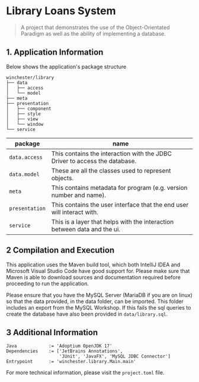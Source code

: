 # Library Loans System

> A project that demonstrates the use of the Object-Orientated Paradigm as well as the ability of implementing a database.

## 1. Application Information

Below shows the application's package structure
```
winchester/library
├── data
│   ├── access
│   └── model
├── meta
├── presentation
│   ├── component
│   ├── style
│   ├── view
│   └── window
└── service
```

| package        | name                                                                       |
|----------------|----------------------------------------------------------------------------|
| `data.access`  | This contains the interaction with the JDBC Driver to access the database. |
| `data.model`   | These are all the classes used to represent objects.                       |
| `meta`         | This contains metadata for program (e.g. version number and name).         |
| `presentation` | This contains the user interface that the end user will interact with.     |
| `service`      | This is a layer that helps with the interaction between data and the ui.   |


## 2 Compilation and Execution

This application uses the Maven build tool, which both IntelliJ IDEA and Microsoft Visual Studio Code have good support for.
Please make sure that Maven is able to download sources and documentation required before proceeding to run the application.

Please ensure that you have the MySQL Server (MariaDB if you are on linux) so that the data provided, in the data folder, can be imported. This folder includes an export from the MySQL Workshop. If this fails the sql queries to create the database have also been provided in `data/library.sql`.


## 3 Additional Information

```
Java            := 'Adoptium OpenJDK 17'
Dependencies    := ['JetBrains Annotations',
                    'JUnit', 'JavaFX', 'MySQL JDBC Connector']
Entrypoint      := 'winchester.library.Main.main'
```

For more technical information, please visit the `project.toml` file.